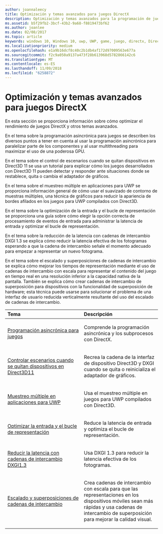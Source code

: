 ```yaml
---
author: joannaleecy
title: Optimización y temas avanzados para juegos DirectX
description: Optimización y temas avanzados para la programación de juegos DirectX.
ms.assetid: b5f29fb2-3bcf-43b2-9a68-f8819473bf62
ms.author: joanlee
ms.date: 02/08/2017
ms.topic: article
keywords: windows 10, Windows 10, uwp, UWP, game, juego, directx, DirectX, optimizar, muestreo múltiple, cadenas de intercambio
ms.localizationpriority: medium
ms.openlocfilehash: e1a9b16dcf8c40c2b1db4af172d97009563e677a
ms.sourcegitcommit: f2c9a050a9137a473f28b613968d5782866142c6
ms.translationtype: MT
ms.contentlocale: es-ES
ms.lasthandoff: 11/09/2018
ms.locfileid: "6258872"
---
```

# <a name="optimization-and-advanced-topics-for-directx-games"></a>Optimización y temas avanzados para juegos DirectX

En esta sección se proporciona información sobre cómo optimizar el rendimiento de juegos DirectX y otros temas avanzados.

En el tema sobre la programación asincrónica para juegos se describen los diversos puntos a tener en cuenta al usar la programación asincrónica para paralelizar parte de los componentes y al usar multithreading para maximizar el uso de una poderosa GPU.

En el tema sobre el control de escenarios cuando se quitan dispositivos en Direct3D 11 se usa un tutorial para explicar cómo los juegos desarrollados con Direct3D 11 pueden detectar y responder ante situaciones donde se restablece, quita o cambia el adaptador de gráficos.

En el tema sobre el muestreo múltiple en aplicaciones para UWP se proporciona información general de cómo usar el suavizado de contorno de muestras múltiples, una técnica de gráficos para reducir la apariencia de bordes afilados en los juegos para UWP compilados con Direct3D.

En el tema sobre la optimización de la entrada y el bucle de representación se proporciona una guía sobre cómo elegir la opción correcta de procesamiento de eventos de entrada para administrar la latencia de entrada y optimizar el bucle de representación.

En el tema sobre la reducción de la latencia con cadenas de intercambio DXGI 1.3 se explica cómo reducir la latencia efectiva de los fotogramas esperando a que la cadena de intercambio señale el momento adecuado para empezar a representar un nuevo fotograma.

En el tema sobre el escalado y superposiciones de cadenas de intercambio se explica cómo mejorar los tiempos de representación mediante el uso de cadenas de intercambio con escala para representar el contenido del juego en tiempo real en una resolución inferior a la capacidad nativa de la pantalla. También se explica cómo crear cadenas de intercambio de superposición para dispositivos con la funcionalidad de superposición de hardware; esta técnica puede usarse para solucionar el problema de una interfaz de usuario reducida verticalmente resultante del uso del escalado de cadenas de intercambio.

<table>
<colgroup>
<col width="50%" />
<col width="50%" />
</colgroup>
<thead>
<tr class="header">
<th align="left">Tema</th>
<th align="left">Descripción</th>
</tr>
</thead>
<tbody>
<tr class="odd">
<td align="left"><p><a href="asynchronous-programming-directx-and-cpp.md">Programación asincrónica para juegos</a></p></td>
<td align="left"><p>Comprende la programación asincrónica y los subprocesos con DirectX.</p></td>
</tr>
<tr class="even">
<td align="left"><p><a href="handling-device-lost-scenarios.md">Controlar escenarios cuando se quitan dispositivos en Direct3D11</a></p></td>
<td align="left"><p>Recrea la cadena de la interfaz de dispositivo Direct3D y DXGI cuando se quita o reinicializa el adaptador de gráficos.</p></td>
</tr>
<tr class="odd">
<td align="left"><p><a href="multisampling--multi-sample-anti-aliasing--in-windows-store-apps.md">Muestreo múltiple en aplicaciones para UWP</a></p></td>
<td align="left"><p>Usa el muestreo múltiple en juegos para UWP compilados con Direct3D.</p></td>
</tr>
<tr class="even">
<td align="left"><p><a href="optimize-performance-for-windows-store-direct3d-11-apps-with-coredispatcher.md">Optimizar la entrada y el bucle de representación</a></p></td>
<td align="left"><p>Reduce la latencia de entrada y optimiza el bucle de representación.</p></td>
</tr>
<tr class="odd">
<td align="left"><p><a href="reduce-latency-with-dxgi-1-3-swap-chains.md">Reducir la latencia con cadenas de intercambio DXGI1.3</a></p></td>
<td align="left"><p>Usa DXGI 1.3 para reducir la latencia efectiva de los fotogramas.</p></td>
</tr>
<tr class="even">
<td align="left"><p><a href="multisampling--scaling--and-overlay-swap-chains.md">Escalado y superposiciones de cadenas de intercambio</a></p></td>
<td align="left"><p>Crea cadenas de intercambio con escala para que las representaciones en los dispositivos móviles sean más rápidas y usa cadenas de intercambio de superposición para mejorar la calidad visual.</p></td>
</tr>
</tbody>
</table>